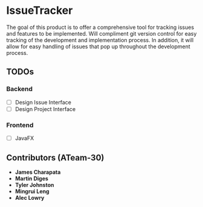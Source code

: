 # IssueTracker


The goal of this product is to offer a comprehensive tool for tracking issues and
features to be implemented. Will compliment git version control for easy tracking of the development and implementation process. In addition, it will allow for easy handling of issues that pop up throughout the development process.

## TODOs

### Backend

- [ ] Design Issue Interface
- [ ] Design Project Interface

### Frontend

- [ ] JavaFX

## Contributors (ATeam-30)

- **James Charapata**
- **Martin Diges**
- **Tyler Johnston**
- **Mingrui Leng**
- **Alec Lowry**

